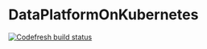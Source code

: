 # DataPlatformOnKubernetes
[![Codefresh build status]( https://g.codefresh.io/api/badges/pipeline/azureq/AzureQ%2FDataPlatformOnKubernetes%2FDataPlatformOnKubernetes?branch=master&key=eyJhbGciOiJIUzI1NiJ9.NWJlYWY3YmU3YzNkMjIyMDQ2MWFlMWZl.xLKwy5vAZe6OwNrVBt1-QK7rou0lKrLES7MZHBu9qH0&type=cf-2)]( https://g.codefresh.io/pipelines/DataPlatformOnKubernetes/builds?repoOwner=AzureQ&repoName=DataPlatformOnKubernetes&serviceName=AzureQ%2FDataPlatformOnKubernetes&filter=trigger:build~Build;branch:master;pipeline:5c1025a26da223637a6c3817~DataPlatformOnKubernetes)